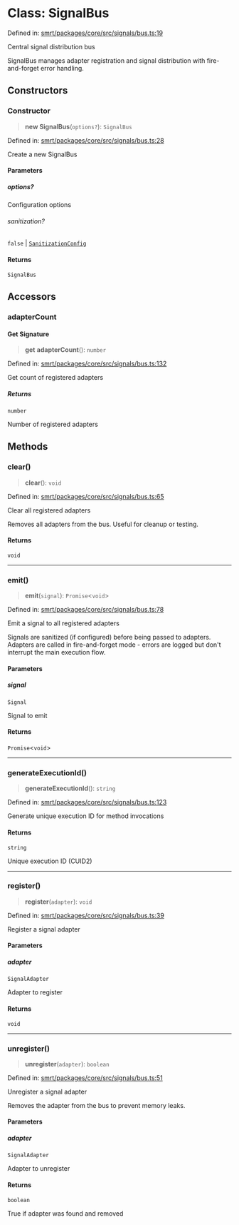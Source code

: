 # Class: SignalBus

Defined in: [smrt/packages/core/src/signals/bus.ts:19](https://github.com/happyvertical/smrt/blob/71a16025d52b026725fd522a392015e67e1d6489/packages/core/src/signals/bus.ts#L19)

Central signal distribution bus

SignalBus manages adapter registration and signal distribution
with fire-and-forget error handling.

## Constructors

### Constructor

> **new SignalBus**(`options?`): `SignalBus`

Defined in: [smrt/packages/core/src/signals/bus.ts:28](https://github.com/happyvertical/smrt/blob/71a16025d52b026725fd522a392015e67e1d6489/packages/core/src/signals/bus.ts#L28)

Create a new SignalBus

#### Parameters

##### options?

Configuration options

###### sanitization?

`false` \| [`SanitizationConfig`](../interfaces/SanitizationConfig.md)

#### Returns

`SignalBus`

## Accessors

### adapterCount

#### Get Signature

> **get** **adapterCount**(): `number`

Defined in: [smrt/packages/core/src/signals/bus.ts:132](https://github.com/happyvertical/smrt/blob/71a16025d52b026725fd522a392015e67e1d6489/packages/core/src/signals/bus.ts#L132)

Get count of registered adapters

##### Returns

`number`

Number of registered adapters

## Methods

### clear()

> **clear**(): `void`

Defined in: [smrt/packages/core/src/signals/bus.ts:65](https://github.com/happyvertical/smrt/blob/71a16025d52b026725fd522a392015e67e1d6489/packages/core/src/signals/bus.ts#L65)

Clear all registered adapters

Removes all adapters from the bus. Useful for cleanup or testing.

#### Returns

`void`

***

### emit()

> **emit**(`signal`): `Promise`\<`void`\>

Defined in: [smrt/packages/core/src/signals/bus.ts:78](https://github.com/happyvertical/smrt/blob/71a16025d52b026725fd522a392015e67e1d6489/packages/core/src/signals/bus.ts#L78)

Emit a signal to all registered adapters

Signals are sanitized (if configured) before being passed to adapters.
Adapters are called in fire-and-forget mode - errors are logged
but don't interrupt the main execution flow.

#### Parameters

##### signal

`Signal`

Signal to emit

#### Returns

`Promise`\<`void`\>

***

### generateExecutionId()

> **generateExecutionId**(): `string`

Defined in: [smrt/packages/core/src/signals/bus.ts:123](https://github.com/happyvertical/smrt/blob/71a16025d52b026725fd522a392015e67e1d6489/packages/core/src/signals/bus.ts#L123)

Generate unique execution ID for method invocations

#### Returns

`string`

Unique execution ID (CUID2)

***

### register()

> **register**(`adapter`): `void`

Defined in: [smrt/packages/core/src/signals/bus.ts:39](https://github.com/happyvertical/smrt/blob/71a16025d52b026725fd522a392015e67e1d6489/packages/core/src/signals/bus.ts#L39)

Register a signal adapter

#### Parameters

##### adapter

`SignalAdapter`

Adapter to register

#### Returns

`void`

***

### unregister()

> **unregister**(`adapter`): `boolean`

Defined in: [smrt/packages/core/src/signals/bus.ts:51](https://github.com/happyvertical/smrt/blob/71a16025d52b026725fd522a392015e67e1d6489/packages/core/src/signals/bus.ts#L51)

Unregister a signal adapter

Removes the adapter from the bus to prevent memory leaks.

#### Parameters

##### adapter

`SignalAdapter`

Adapter to unregister

#### Returns

`boolean`

True if adapter was found and removed
